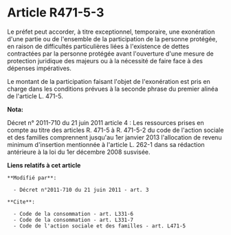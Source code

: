 # Article R471-5-3

Le préfet peut accorder, à titre exceptionnel, temporaire, une exonération d'une partie ou de l'ensemble de la participation
de la personne protégée, en raison de difficultés particulières liées à l'existence de dettes contractées par la personne
protégée avant l'ouverture d'une mesure de protection juridique des majeurs ou à la nécessité de faire face à des dépenses
impératives. 

Le montant de la participation faisant l'objet de l'exonération est pris en charge dans les conditions prévues à la seconde
phrase du premier alinéa de l'article L. 471-5.

**Nota:**

Décret n° 2011-710 du 21 juin 2011 article 4 : Les ressources prises en compte au titre des articles R. 471-5 à R. 471-5-2 du
code de l'action sociale et des familles comprennent jusqu'au 1er janvier 2013 l'allocation de revenu minimum d'insertion
mentionnée à l'article L. 262-1 dans sa rédaction antérieure à la loi du 1er décembre 2008 susvisée.

**Liens relatifs à cet article**

	**Modifié par**:

	  - Décret n°2011-710 du 21 juin 2011 - art. 3

	**Cite**:

	  - Code de la consommation - art. L331-6
	  - Code de la consommation - art. L331-7
	  - Code de l'action sociale et des familles - art. L471-5
